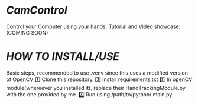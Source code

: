 # *CamControl*

Control your Computer using your hands.
Tutorial and Video showcase: (COMING SOON) 

# *HOW TO INSTALL/USE* 
Basic steps, recommended to use .venv since this uses a modified version of OpenCV
1️⃣ Clone this repository.
2️⃣ Install requirements.txt
3️⃣ In openCV module(whereever you installed it), replace their HandTrackingModule.py with the one provided by me.
4️⃣ Run using /path/to/python/ main.py

